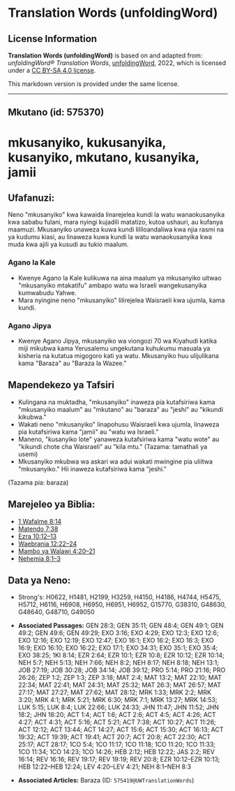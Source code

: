 # Translation Words (unfoldingWord)

## License Information

**Translation Words (unfoldingWord)** is based on and adapted from: _unfoldingWord® Translation Words_, [unfoldingWord](https://unfoldingword.org/utw), 2022, which is licensed under a [CC BY-SA 4.0 license](https://creativecommons.org/licenses/by-sa/4.0/legalcode.en).

This markdown version is provided under the same license.



--------------------------------

## Mkutano (id: 575370)

mkusanyiko, kukusanyika, kusanyiko, mkutano, kusanyika, jamii
=============================================================

Ufafanuzi:
----------

Neno "mkusanyiko" kwa kawaida linarejelea kundi la watu wanaokusanyika kwa sababu fulani, mara nyingi kujadili matatizo, kutoa ushauri, au kufanya maamuzi. Mkusanyiko unaweza kuwa kundi lililoandaliwa kwa njia rasmi na ya kudumu kiasi, au linaweza kuwa kundi la watu wanaokusanyika kwa muda kwa ajili ya kusudi au tukio maalum.

### Agano la Kale

* Kwenye Agano la Kale kulikuwa na aina maalum ya mkusanyiko uitwao "mkusanyiko mtakatifu" ambapo watu wa Israeli wangekusanyika kumwabudu Yahwe.
* Mara nyingine neno "mkusanyiko" lilirejelea Waisraeli kwa ujumla, kama kundi.

### Agano Jipya

* Kwenye Agano Jipya, mkusanyiko wa viongozi 70 wa Kiyahudi katika miji mikubwa kama Yerusalemu ungekutana kuhukumu masuala ya kisheria na kutatua migogoro kati ya watu. Mkusanyiko huu ulijulikana kama "Baraza" au "Baraza la Wazee."

Mapendekezo ya Tafsiri
----------------------

* Kulingana na muktadha, "mkusanyiko" inaweza pia kutafsiriwa kama "mkusanyiko maalum" au "mkutano" au "baraza" au "jeshi" au "kikundi kikubwa."
* Wakati neno "mkusanyiko" linapohusu Waisraeli kwa ujumla, linaweza pia kutafsiriwa kama "jamii" au "watu wa Israeli."
* Maneno, "kusanyiko lote" yanaweza kutafsiriwa kama "watu wote" au "kikundi chote cha Waisraeli" au "kila mtu." (Tazama: tamathali ya usemi)
* Mkusanyiko mkubwa wa askari wa adui wakati mwingine pia uliitwa "mkusanyiko." Hii inaweza kutafsiriwa kama "jeshi."

(Tazama pia: baraza)

Marejeleo ya Biblia:
--------------------

* [1 Wafalme 8:14](https://ref.ly/1Kgs8:14)
* [Matendo 7:38](https://ref.ly/Acts7:38)
* [Ezra 10:12–13](https://ref.ly/Ezra10:12-Ezra10:13)
* [Waebrania 12:22–24](https://ref.ly/Heb12:22-Heb12:24)
* [Mambo ya Walawi 4:20–21](https://ref.ly/Lev4:20-Lev4:21)
* [Nehemia 8:1–3](https://ref.ly/Neh8:1-Neh8:3)

Data ya Neno:
-------------

* Strong's: H0622, H1481, H2199, H3259, H4150, H4186, H4744, H5475, H5712, H6116, H6908, H6950, H6951, H6952, G15770, G38310, G48630, G48640, G48710, G49050

* **Associated Passages:** GEN 28:3; GEN 35:11; GEN 48:4; GEN 49:1; GEN 49:2; GEN 49:6; GEN 49:29; EXO 3:16; EXO 4:29; EXO 12:3; EXO 12:6; EXO 12:16; EXO 12:19; EXO 12:47; EXO 16:1; EXO 16:2; EXO 16:3; EXO 16:9; EXO 16:10; EXO 16:22; EXO 17:1; EXO 34:31; EXO 35:1; EXO 35:4; EXO 38:25; 1KI 8:14; EZR 2:64; EZR 10:1; EZR 10:8; EZR 10:12; EZR 10:14; NEH 5:7; NEH 5:13; NEH 7:66; NEH 8:2; NEH 8:17; NEH 8:18; NEH 13:1; JOB 27:19; JOB 30:28; JOB 34:14; JOB 39:12; PRO 5:14; PRO 21:16; PRO 26:26; ZEP 1:2; ZEP 1:3; ZEP 3:18; MAT 2:4; MAT 13:2; MAT 22:10; MAT 22:34; MAT 22:41; MAT 24:31; MAT 25:32; MAT 26:3; MAT 26:57; MAT 27:17; MAT 27:27; MAT 27:62; MAT 28:12; MRK 1:33; MRK 2:2; MRK 3:20; MRK 4:1; MRK 5:21; MRK 6:30; MRK 7:1; MRK 13:27; MRK 14:53; LUK 5:15; LUK 8:4; LUK 22:66; LUK 24:33; JHN 11:47; JHN 11:52; JHN 18:2; JHN 18:20; ACT 1:4; ACT 1:6; ACT 2:6; ACT 4:5; ACT 4:26; ACT 4:27; ACT 4:31; ACT 5:16; ACT 5:21; ACT 7:38; ACT 10:27; ACT 11:26; ACT 12:12; ACT 13:44; ACT 14:27; ACT 15:6; ACT 15:30; ACT 16:13; ACT 19:32; ACT 19:39; ACT 19:41; ACT 20:7; ACT 20:8; ACT 22:30; ACT 25:17; ACT 28:17; 1CO 5:4; 1CO 11:17; 1CO 11:18; 1CO 11:20; 1CO 11:33; 1CO 11:34; 1CO 14:23; 1CO 14:26; HEB 2:12; HEB 12:22; JAS 2:2; REV 16:14; REV 16:16; REV 19:17; REV 19:19; REV 20:8; EZR 10:12–EZR 10:13; HEB 12:22–HEB 12:24; LEV 4:20–LEV 4:21; NEH 8:1–NEH 8:3
* **Associated Articles:** Baraza (ID: `575419@UWTranslationWords`)

